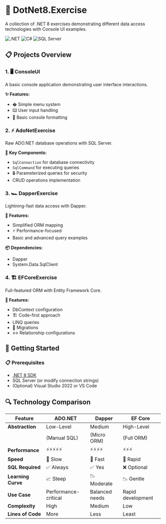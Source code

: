 # 🚀 DotNet8.Exercise

A collection of .NET 8 exercises demonstrating different data access technologies with Console UI examples.

![.NET](https://img.shields.io/badge/.NET-8-512BD4?logo=dotnet)
![C#](https://img.shields.io/badge/C%23-12-239120?logo=c-sharp)
![SQL Server](https://img.shields.io/badge/SQL_Server-2022-CC2927?logo=microsoft-sql-server)

## 📋 Projects Overview

### 1. 🖥️ ConsoleUI
A basic console application demonstrating user interface interactions.

**✨ Features:**
- � Simple menu system
- ⌨️ User input handling
- 🎨 Basic console formatting

### 2. ⚡ AdoNetExercise
Raw ADO.NET database operations with SQL Server.

**🔑 Key Components:**
- `SqlConnection` for database connectivity
- `SqlCommand` for executing queries
- 🔒 Parameterized queries for security
- CRUD operations implementation

### 3. 🏎️ DapperExercise
Lightning-fast data access with Dapper.

**🚀 Features:**
- Simplified ORM mapping
- ⚡ Performance-focused
- Basic and advanced query examples

**📦 Dependencies:**
- Dapper
- System.Data.SqlClient

### 4. 🏗️ EFCoreExercise
Full-featured ORM with Entity Framework Core.

**🌉 Features:**
- DbContext configuration
- 🏗️ Code-first approach
- LINQ queries
- 🏃 Migrations
- ↔️ Relationship configurations

## 🚦 Getting Started

### 📋 Prerequisites
- [.NET 8 SDK](https://dotnet.microsoft.com/download)
- SQL Server (or modify connection strings)
- (Optional) Visual Studio 2022 or VS Code

## 🔍 Technology Comparison

| Feature           | ADO.NET         | Dapper          | EF Core         |
|-------------------|-----------------|-----------------|-----------------|
| **Abstraction**   | Low-Level       | Medium          | High-Level      |
|                   | (Manual SQL)    | (Micro ORM)     | (Full ORM)      |
| **Performance**   | ⚡⚡⚡⚡⚡        | ⚡⚡⚡⚡          | ⚡⚡⚡            |
| **Speed**         | 🐢 Slow         | 🐇 Fast         | 🚀 Rapid        |
| **SQL Required**  | ✅ Always       | ✅ Yes          | ❌ Optional     |
| **Learning Curve**| 📈 Steep        | 📉 Moderate     | 📉 Gentle       |
| **Use Case**      | Performance-critical | Balanced needs | Rapid development |
| **Complexity**    | High            | Medium          | Low             |
| **Lines of Code** | More            | Less            | Least           |
